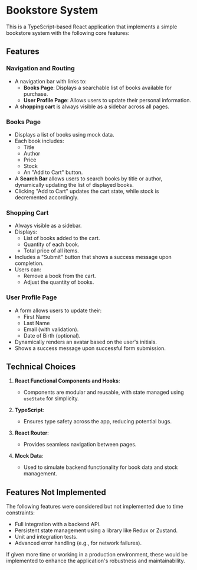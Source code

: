 # Bookstore System

This is a TypeScript-based React application that implements a simple bookstore system with the following core features:

## Features

### Navigation and Routing

- A navigation bar with links to:
  - **Books Page**: Displays a searchable list of books available for purchase.
  - **User Profile Page**: Allows users to update their personal information.
- A **shopping cart** is always visible as a sidebar across all pages.

### Books Page

- Displays a list of books using mock data.
- Each book includes:
  - Title
  - Author
  - Price
  - Stock
  - An "Add to Cart" button.
- A **Search Bar** allows users to search books by title or author, dynamically updating the list of displayed books.
- Clicking "Add to Cart" updates the cart state, while stock is decremented accordingly.

### Shopping Cart

- Always visible as a sidebar.
- Displays:
  - List of books added to the cart.
  - Quantity of each book.
  - Total price of all items.
- Includes a "Submit" button that shows a success message upon completion.
- Users can:
  - Remove a book from the cart.
  - Adjust the quantity of books.

### User Profile Page

- A form allows users to update their:
  - First Name
  - Last Name
  - Email (with validation).
  - Date of Birth (optional).
- Dynamically renders an avatar based on the user's initials.
- Shows a success message upon successful form submission.

## Technical Choices

1. **React Functional Components and Hooks**:

   - Components are modular and reusable, with state managed using `useState` for simplicity.

2. **TypeScript**:

   - Ensures type safety across the app, reducing potential bugs.

3. **React Router**:

   - Provides seamless navigation between pages.

4. **Mock Data**:
   - Used to simulate backend functionality for book data and stock management.

## Features Not Implemented

The following features were considered but not implemented due to time constraints:

- Full integration with a backend API.
- Persistent state management using a library like Redux or Zustand.
- Unit and integration tests.
- Advanced error handling (e.g., for network failures).

If given more time or working in a production environment, these would be implemented to enhance the application's robustness and maintainability.
